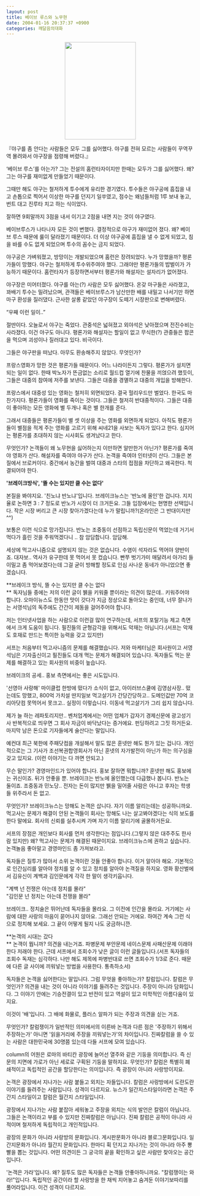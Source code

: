```yaml
---
layout: post
title: 베이브 루스와 노무현
date: 2004-01-16 20:37:37 +0900
categories: 깨달음의대화
---
```

<p align="center">
  <img src="http://drkimz.com/technote/board/private/upimg/1074251826.jpg" width="190" height="261" border="0" />
</p>

<p align="left">
  『야구를 좀 안다는 사람들은 모두 그를 싫어했다. 야구를 전혀 모르는 사람들이 꾸역꾸역 몰려와서 야구장을 점령해 버렸다.』
</p>‘베이브 루스’를 아는가? 그는 전설의 홈런타자이지만 한때는 모두가 그를 싫어했다. 왜? 그는 야구를 재미없게 만들었기 때문이다. 

그때만 해도 야구는 철저하게 투수에게 유리한 경기였다. 투수들은 야구공에 흠집을 내고 손톱으로 찍어서 이상한 마구를 던지기 일쑤였고, 점수는 왜넘들처럼 1루 보내 놓고, 번트 대고 진루타 치고 하는 식이었다. 

잘하면 9회말까지 3점을 내서 이기고 2점을 내면 지는 것이 야구였다. 

베이브루스가 나타나자 모든 것이 변했다. 결정적으로 야구가 재미없어 졌다. 왜? 베이브 루스 때문에 룰이 달라졌기 때문이다. 더 이상 야구공에 흠집을 낼 수 없게 되었고, 침을 바를 수도 없게 되었으며 투수의 꼼수는 금지 되었다. 

야구공은 가벼워졌고, 방망이는 개발되었으며 홈런은 장려되었다. 누가 망했을까? 평론가들이 망했다. 야구는 철저하게 투수위주여야 했다. 그래야만 평론가들의 밥벌이가 가능하기 때문이다. 홈런타자가 등장하면서부터 평론가와 해설자는 설자리가 없어졌다. 

야구장은 미어터졌다. 야구를 아는(?) 사람은 모두 싫어했다. 온갖 마구들은 사라졌고, 꽈배기 투수는 밀려났으며, 관객들은 베이브루스가 남산만한 배를 내밀고 나서기만 하면 마구 환성을 질러댔다. 근사한 살롱 같았던 야구장이 도떼기 시장판으로 변해버렸다.

“우째 이런 일이..”

절딴이다. 오늘로서 야구는 죽었다. 관중석은 넓혀졌고 외야석은 낮아졌으며 전진수비는 사라졌다. 이건 야구도 아니다. 평론가와 해설자는 할일이 없고 무식한(?) 관중들은 팝콘을 먹으며 괴성이나 질러대고 있다. 비극이다. 

그들은 야구판을 떠났다. 아무도 환송해주지 않았다. 무엇인가?

프랑스영화가 망한 것은 평론가들 때문이다. 어느 나라이든지 그렇다. 평론가가 설치면 되는 일이 없다. 한때 박노자가 뜬금없는 소리로 월드컵 열기에 찬물을 끼얹으려 했듯이, 그들은 대중의 참여에 저주를 보낸다. 그들은 대중을 경멸하고 대중의 개입을 방해한다. 

프랑스에서 대중성 있는 영화는 철저히 외면되었다. 결국 헐리우드만 벌었다. 한국도 마찬가지다. 평론가들이 영화를 죽이는 것이다. 그들은 철저히 반대중적이다. 그들은 대중이 좋아하는 모든 영화에 별 두개나 혹은 별 한개를 준다. 

그래서 대중들은 평론가들이 별 셋 이상을 주는 영화를 외면하게 되었다. 아직도 평론가들이 별점을 적게 주는 영화를 고르기 위해 씨네21을 사보는 독자가 있다고 한다. 심지어는 평론가를 초대하지 않는 시사회도 생겨났다고 한다. 

무엇인가? 논객들이 왜 노무현을 싫어하는지 이만하면 알만한거 아닌가? 평론가를 죽여야 영화가 산다. 해설자를 죽여야 야구가 산다. 논객을 죽여야 인터넷이 산다. 그들은 본질에서 브로커이다. 중간에서 농간을 벌여 대중과 스타의 접점을 차단하고 왜곡한다. 척결되어야 한다. 

  
**'브레이크방식', '뜰 수는 있지만 클 수는 없다'** 

본질을 봐야지요. '친노냐 반노냐'입니다. 브레이크뉴스는 '반노에 올인'한 겁니다. 지지율로 논하면 3 : 7 정도로 반노가 시장이 더 크거든요. 그들 입장에서는 현명한 선택입니다. 작은 시장 버리고 큰 시장 찾아가겠다는데 누가 말립니까?(온라인은 그 반대이지만 ^^)

보통은 이런 식으로 망가집니다. 반노는 조중동이 선점하고 독립신문이 먹었는데 거기서 먹다가 흘린 것을 주워먹겠다니 .. 참 암담합니다. 암담해.

세상에 먹고사니즘으로 설명되지 않는 것은 없습니다. 수염이 석자라도 먹어야 양반이죠. 대자보.. 역사가 유구한데 못 먹어서 못 컸습니다. 빤쭈 벗기가미 매달려서 아가리 들이밀고 좀 먹어보겠다는데 그걸 굳이 방해할 정도로 인심 사나운 동네가 아니었으면 좋겠습니다. 

**브레이크 방식, 뜰 수는 있지만 클 수는 없다  
** 독자님들 중에는 저의 이런 글이 &#48577;을 키워줄 뿐이라는 의견이 많은데.. 키워주어야 합니다. 오마이뉴스도 한동안 맛이 갓다가 지금 정상으로 돌아오는 중인데, 너무 잘나가는 서영석님의 독주에도 간간이 제동을 걸어주어야 합니다. 

저는 인터넷사업을 하는 사람으로 이런걸 많이 연구하는데, 서프의 포탈기능 제고 측면에서 크게 도움이 됩니다. 필진들의 균형감각을 위해서도 악재는 아닙니다.(서프는 악재도 호재로 만드는 특이한 능력을 갖고 있지만) 

서프는 처음부터 먹고사니즘의 문제를 해결했습니다. 저와 마케터님은 회사원이고 서영석님은 기자출신이고 필진들도 대개 먹는 문제가 해결되어 있습니다. 독자들도 먹는 문제를 해결하고 있는 회사원의 비중이 높습니다. 

브레이크의 공세.. 홍보 측면에서는 좋은 시도입니다. 

'선영아 사랑해' 마이클럽 한방에 떴다가 소식이 없고, 아이러브스쿨에 김영삼사장.. 떴는데도 망했고, 800억 가치설 딴지일보 먹고살기가 간당간당하고.. 도메인값만 70억 코리아닷컴 못먹어서 못크고.. 실정이 이렇습니다. 이동네 먹고살기가 그리 쉽지 않습니다. 

제가 늘 하는 레파토리지만.. 벤처업계에서는 어떤 업체가 갑자기 경제신문에 광고성기사 반복적으로 띄우면 그 회사 자금이 바닥났다는 증거에요. 펀딩하려고 그짓 하거든요. 마지막 남은 돈으로 기자들에게 술산다는 말입니다. 

예컨대 최근 북한에 주패닷컴을 개설해서 말도 많은 훈넷만 해도 뭔가 있는 겁니다. 개인적으로는 그 기사가 조선복권합영회사가 아닌 훈넷의 자가발전이 아닌가 하는 의구심을 갖고 있지요. (이런 이야기는 다 까면 안되고.)

무슨 말인가? 경영마인드가 있어야 합니다. 홍보 잘하면 뭐합니까? 훈넷만 해도 홍보에는 귀신이죠. 뒤가 안좋을 뿐. 브레이크는 반노에 올인했는데 다급했나 봅니다. 반노는 둘이죠. 조중동과 민노당.. 전자는 돈이 많지만 &#48577;을 밀어줄 사람은 아니고 후자는 학생들 위주라서 돈 없고.

무엇인가? 브레이크뉴스는 망해도 논객은 삽니다. 자기 이름 알리는데는 성공하니까요. 먹고사는 문제가 해결이 안된 논객들이 회사는 망해도 나는 살고봐야겠다는 식의 보도를 한다 말에요. 회사의 신뢰를 실추시켜 가며 자기 이름 알리기에 골몰하거든요.

서프의 장점은 개인보다 회사를 먼저 생각한다는 점입니다.(그렇지 않은 대주주도 한사람 있지만) 왜? 먹고사는 문제가 해결된 때문이지요. 브레이크뉴스에 권하고 싶습니다. 논객놀음 좋아말고 경영마인드 좀 가져보라고.

독자들은 질투가 많아서 소위 논객이란 것들 안좋아 합니다. 이거 알아야 해요. 기본적으로 인간심리를 알아야 정치를 알 수 있고 정치를 알아야 논객질을 하지요. 영화 황산벌에서 김유신이 계백과 김인문에게 각각 한 말이 생각키웁니다. 

"계백 넌 전쟁은 아는데 정치를 몰라"  
"김인문 넌 정치는 아는데 전쟁을 몰라"

브레이크.. 정치술은 뛰어난데 독자들을 몰라요. 그 이전에 인간을 몰라요. 거기에는 사람에 대한 사랑의 마음이 묻어나지 않아요. 그래선 안되는 거에요. 하여간 계속 그런 식으로 정치해 보세요. 그 끝이 어떻게 될지 나도 궁금하니깐.

**논객의 시대는 갔다  
** 논객이 뭡니까? 의견을 내는거죠. 파병문제 부안문제 네이스문제 사패산문제 이래야 한다 저래야 한다. 근데 서프에서 조회수가 낮은 글이 이런 글들입니다.(서프 독자들의 조회수 독재는 심각하다. 나만 해도 제목에 파병반대로 쓰면 조회수가 1/3로 준다. 때문에 다른 글 사이에 끼워넣는 방법을 사용한다. 통촉하소서)

독자들은 논객을 싫어한다는 말입니다. 그럼 무엇을 좋아하는가? 칼럼입니다. 칼럼은 무엇인가? 의견을 내는 것이 아니라 이야기를 들려주는 것입니다. 주장이 아니라 담화입니다. 그 이야기 안에는 기승전결이 있고 반전이 있고 역설이 있고 미학적인 아름다움이 있지요.

이것이 '배'입니다. 그 배에 화물로, 플러스 알파가 되는 주장과 의견을 싣는 거죠.

무엇인가? 칼럼쟁이가 일반적인 의미에서의 이른바 논객과 다른 점은 '주장하기 위해서 주장하는가' 아니면 '읽을거리에 주장을 끼워넣는가'의 차이입니다. 진짜칼럼을 쓸 수 있는 사람은 대한민국에 30명쯤 있는데 다들 서프에 모여 있습니다. 

column의 어원은 로마의 바티칸 광장에 늘어선 열주와 같은 기둥을 의미합니다. 즉 신문의 지면에 가로가 아닌 세로로 구획된 기둥을 말하지요. 무엇인가? 칼럼은 특별히 폐쇄적이고 독립적인 공간을 할당한다는 의미입니다. 즉 광장이 아니라 사랑방이지요.

논객은 광장에서 지나가는 사람 붙들고 외치는 자들입니다. 칼럼은 사랑방에서 도란도란 이야기를 들려주는 사람입니다. 성격이 다르지요. 뉴스가 일간지스타일이라면 논객은 주간지 스타일이고 칼럼은 월간지 스타일입니다. 

광장에서 지나가는 사람 붙잡아 세워놓고 주장을 외치는 식의 발언은 칼럼이 아닙니다. 그들은 논객이라고 부를 수 있지만 진짜칼럼은 아닙니다. 진짜 칼럼은 공적이 아니라 사적이며 철저하게 독립적이고 개인적입니다. 

광장의 문화가 아니라 사랑방의 문화입니다. 게시판문화가 아니라 블로그문화입니다. 일간지문화가 아니라 월간지 문화입니다. 한마디 휙 던지고 지나가는 것이 아니라 아주 뽕빨을 뽑는 것입니다. 어떤 의견이든 그 궁극의 끝을 확인하고 싶은 사람만 찾아오는 공간입니다. 

'논객은 가라'입니다. 왜? 질투도 많은 독자들은 논객들 안좋아하니까요. "칼럼쟁이는 와라!"입니다. 독립적인 공간이라 할 사랑방을 한 채씩 지어놓고 숨겨둔 이야기보따리를 풀어라입니다. 이건 성격이 다르지요.